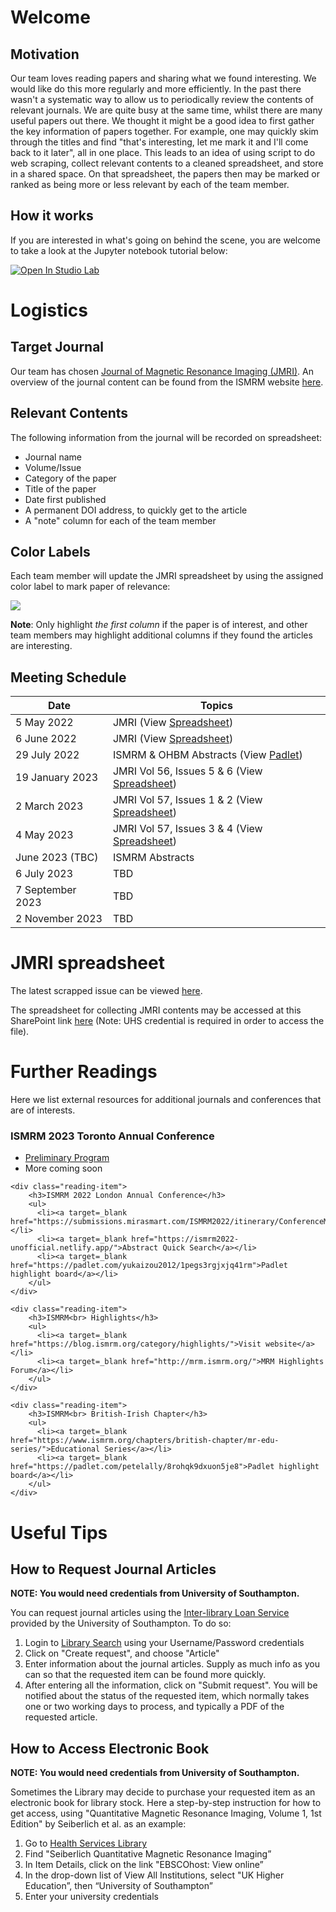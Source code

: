 # Welcome

## Motivation

Our team loves reading papers and sharing what we found interesting. We would like do this more regularly and more efficiently. In the past there wasn't a systematic way to allow us to periodically review the contents of relevant journals. We are quite busy at the same time, whilst there are many useful papers out there. We thought it might be a good idea to first gather the key information of papers together. For example, one may quickly skim through the titles and find "that's interesting, let me mark it and I'll come back to it later", all in one place. This leads to an idea of using script to do web scraping, collect relevant contents to a cleaned spreadsheet, and store in a shared space. On that spreadsheet, the papers then may be marked or ranked as being more or less relevant by each of the team member.

## How it works

If you are interested in what's going on behind the scene, you are welcome to take a look at the Jupyter notebook tutorial below:

[![Open In Studio Lab](https://studiolab.sagemaker.aws/studiolab.svg)](https://studiolab.sagemaker.aws/import/github/sotnir/mri-journal-lounge/blob/main/jmri-web-scrapping-demo.ipynb)

# Logistics

## Target Journal

Our team has chosen [Journal of Magnetic Resonance Imaging (JMRI)](https://onlinelibrary.wiley.com/journal/15222586). An overview of the journal content can be found from the ISMRM website [here](https://www.ismrm.org/membership-journals/journals/).

## Relevant Contents

The following information from the journal will be recorded on spreadsheet:

- Journal name
- Volume/Issue
- Category of the paper
- Title of the paper
- Date first published
- A permanent DOI address, to quickly get to the article
- A "note" column for each of the team member

## Color Labels

Each team member will update the JMRI spreadsheet by using the assigned color label to mark paper of relevance:

![](https://raw.githubusercontent.com/yukaizou2015/UHS-MRIPhysics-journal-web-scrapping/main/img/jmri-team-color.png)

**Note**: Only highlight _the first column_ if the paper is of interest, and other team members may highlight additional columns if they found the articles are interesting.

## Meeting Schedule

| Date             | Topics                                                                                                                                                 |
| ---------------- | ------------------------------------------------------------------------------------------------------------------------------------------------------ |
| 5 May 2022       | JMRI (View [Spreadsheet](https://uhsnhs.sharepoint.com/:x:/s/MRIPhysics/Eda6A5MMVqFAl35LvCgI_koB7jJMMzpvm8ogiH2v6Tkk1g?e=Ibcr72))                      |
| 6 June 2022      | JMRI (View [Spreadsheet](https://uhsnhs.sharepoint.com/:x:/s/MRIPhysics/Eda6A5MMVqFAl35LvCgI_koB7jJMMzpvm8ogiH2v6Tkk1g?e=Ibcr72))                      |
| 29 July 2022     | ISMRM & OHBM Abstracts (View [Padlet](https://padlet.com/yukaizou2012/1pegs3rgjxjq41rm))                                                               |
| 19 January 2023  | JMRI Vol 56, Issues 5 & 6 (View [Spreadsheet](https://uhsnhs.sharepoint.com/:x:/s/MRIPhysics/Eda6A5MMVqFAl35LvCgI_koB7jJMMzpvm8ogiH2v6Tkk1g?e=Ibcr72)) |
| 2 March 2023     | JMRI Vol 57, Issues 1 & 2 (View [Spreadsheet](https://uhsnhs.sharepoint.com/:x:/s/MRIPhysics/Eda6A5MMVqFAl35LvCgI_koB7jJMMzpvm8ogiH2v6Tkk1g?e=Ibcr72)) |
| 4 May 2023       | JMRI Vol 57, Issues 3 & 4 (View [Spreadsheet](https://uhsnhs.sharepoint.com/:x:/s/MRIPhysics/Eda6A5MMVqFAl35LvCgI_koB7jJMMzpvm8ogiH2v6Tkk1g?e=Ibcr72)) |
| June 2023 (TBC)       | ISMRM Abstracts |
| 6 July 2023      | TBD                                                                                                                                                    |
| 7 September 2023 | TBD                                                                                                                                                    |
| 2 November 2023  | TBD                                                                                                                                                    |

# JMRI spreadsheet

The latest scrapped issue can be viewed [here](https://script.google.com/macros/s/AKfycbyV13WLm-9n4DCShUr7gzq4eMd1shJEGLI5Q1GxBZCLNnAtSskFU6yWQpm6xyEM_M7l/exec).

The spreadsheet for collecting JMRI contents may be accessed at this SharePoint link [here](https://uhsnhs.sharepoint.com/:x:/s/MRIPhysics/Eda6A5MMVqFAl35LvCgI_koB7jJMMzpvm8ogiH2v6Tkk1g?e=Ibcr72) (Note: UHS credential is required in order to access the file).

# Further Readings

Here we list external resources for additional journals and conferences that are of interests.

<div class="container">
    <div class="reading-item">
        <h3>ISMRM 2023 Toronto Annual Conference</h3>
        <ul>
          <li><a target=_blank href="https://www.ismrm.org/23/23program.htm">Preliminary Program</a></li>
          <li>More coming soon</li>
        </ul>
    </div>

    <div class="reading-item">
        <h3>ISMRM 2022 London Annual Conference</h3>
        <ul>
          <li><a target=_blank href="https://submissions.mirasmart.com/ISMRM2022/itinerary/ConferenceMatrix.aspx">Program</a></li>
          <li><a target=_blank href="https://ismrm2022-unofficial.netlify.app/">Abstract Quick Search</a></li>
          <li><a target=_blank href="https://padlet.com/yukaizou2012/1pegs3rgjxjq41rm">Padlet highlight board</a></li>
        </ul>
    </div>

    <div class="reading-item">
        <h3>ISMRM<br> Highlights</h3>
        <ul>
          <li><a target=_blank href="https://blog.ismrm.org/category/highlights/">Visit website</a></li>
          <li><a target=_blank href="http://mrm.ismrm.org/">MRM Highlights Forum</a></li>
        </ul>
    </div>

    <div class="reading-item">
        <h3>ISMRM<br> British-Irish Chapter</h3>
        <ul>
          <li><a target=_blank href="https://www.ismrm.org/chapters/british-chapter/mr-edu-series/">Educational Series</a></li>
          <li><a target=_blank href="https://padlet.com/petelally/8rohqk9dxuon5je8">Padlet highlight board</a></li>
        </ul>
    </div>

</div>

# Useful Tips

## How to Request Journal Articles

**NOTE: You would need credentials from University of Southampton.**

You can request journal articles using the [Inter-library Loan Service](https://library.soton.ac.uk/ill) provided by the University of Southampton. To do so:

1.  Login to [Library Search](https://southampton.on.worldcat.org/discovery) using your Username/Password credentials
2.  Click on "Create request", and choose "Article"
3.  Enter information about the journal articles. Supply as much info as you can so that the requested item can be found more quickly.
4.  After entering all the information, click on "Submit request". You will be notified about the status of the requested item, which normally takes one or two working days to process, and typically a PDF of the requested article.

## How to Access Electronic Book

**NOTE: You would need credentials from University of Southampton.**

Sometimes the Library may decide to purchase your requested item as an electronic book for library stock. Here a step-by-step instruction for how to get access, using "Quantitative Magnetic Resonance Imaging, Volume 1, 1st Edition" by Seiberlich et al. as an example:

1. Go to [Health Services Library](https://library.soton.ac.uk/hsl)
2. Find "Seiberlich Quantitative Magnetic Resonance Imaging”
3. In Item Details, click on the link "EBSCOhost: View online”
4. In the drop-down list of View All Institutions, select "UK Higher Education”, then “University of Southampton”
5. Enter your university credentials
